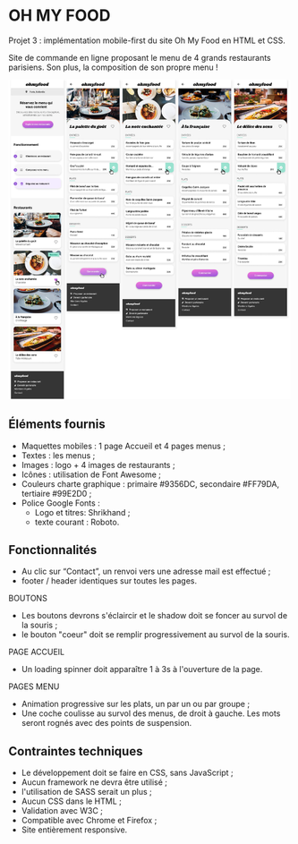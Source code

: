 # OH MY FOOD
Projet 3 : implémentation mobile-first du site Oh My Food en HTML et CSS.


Site de commande en ligne proposant le menu de 4 grands restaurants parisiens.
Son plus, la composition de son propre menu !

![maquette web Oh My food](./images/maquette/homyfood_maquette.jpg)


## Éléments fournis

- Maquettes mobiles : 1 page Accueil et 4 pages menus ;
- Textes : les menus ;
- Images : logo + 4 images de restaurants ;
- Icônes : utilisation de Font Awesome ;
- Couleurs charte graphique : primaire #9356DC, secondaire #FF79DA, tertiaire #99E2D0 ;
- Police Google Fonts  :
	- Logo et titres: Shrikhand ;
	- texte courant : Roboto.

## Fonctionnalités

- Au clic sur “Contact”, un renvoi vers une adresse mail est effectué ;
- footer / header identiques sur toutes les pages.

BOUTONS

- Les boutons devrons s'éclaircir et le shadow doit se foncer au survol de la souris ;
- le bouton "coeur" doit se remplir progressivement au survol de la souris.

PAGE ACCUEIL

- Un loading spinner doit apparaître 1 à 3s à l'ouverture de la page.

PAGES MENU

- Animation progressive sur les plats, un par un ou par groupe ;
- Une coche coulisse au survol des menus, de droit à gauche.
  Les mots seront rognés avec des points de suspension.

## Contraintes techniques

- Le développement doit se faire en CSS, sans JavaScript ;
- Aucun framework ne devra être utilisé ;
- l'utilisation de SASS serait un plus ;
- Aucun CSS dans le HTML ;
- Validation avec W3C ;
- Compatible avec Chrome et Firefox ;
- Site entièrement responsive.






